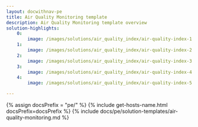 ```yaml
---
layout: docwithnav-pe
title: Air Quality Monitoring template
description: Air Quality Monitoring template overview
solution-highlights:
    0:
        image: /images/solutions/air_quality_index/air-quality-index-1.png
    1:
        image: /images/solutions/air_quality_index/air-quality-index-2.png
    2:
        image: /images/solutions/air_quality_index/air-quality-index-3.png
    3:
        image: /images/solutions/air_quality_index/air-quality-index-4.png
    4:
        image: /images/solutions/air_quality_index/air-quality-index-5.png

---
```


{% assign docsPrefix = "pe/" %}
{% include get-hosts-name.html docsPrefix=docsPrefix %}
{% include docs/pe/solution-templates/air-quality-monitoring.md %}